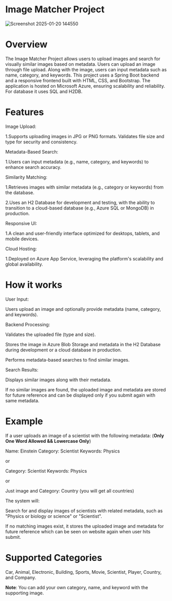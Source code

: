 # Image Matcher Project

![Screenshot 2025-01-20 144550](https://github.com/user-attachments/assets/09fa8d84-4f99-4305-8d90-e088197dee34)


# Overview

The Image Matcher Project allows users to upload images and search for visually similar images based on metadata. Users can upload an image through file upload. Along with the image, users can input metadata such as name, category, and keywords. This project uses a Spring Boot backend and a responsive frontend built with HTML, CSS, and Bootstrap. The application is hosted on Microsoft Azure, ensuring scalability and reliability. For database it uses SQL and H2DB.

# Features

Image Upload:

 1.Supports uploading images in JPG or PNG formats. 
Validates file size and type for security and consistency.

Metadata-Based Search:
 
1.Users can input metadata (e.g., name, category, and keywords) to enhance search accuracy.

Similarity Matching:

1.Retrieves images with similar metadata (e.g., category or keywords) from the database.

2.Uses an H2 Database for development and testing, with the ability to transition to a cloud-based database (e.g., Azure SQL or MongoDB) in production.

Responsive UI:

1.A clean and user-friendly interface optimized for desktops, tablets, and mobile devices.

Cloud Hosting:

1.Deployed on Azure App Service, leveraging the platform's scalability and global availability.

# How it works

User Input:

Users upload an image and optionally provide metadata (name, category, and keywords).

Backend Processing:

Validates the uploaded file (type and size).

Stores the image in Azure Blob Storage and metadata in the H2 Database during development or a cloud database in production.

Performs metadata-based searches to find similar images.

Search Results:

Displays similar images along with their metadata. 

If no similar images are found, the uploaded image and metadata are stored for future reference and can be displayed only if you submit again with same metadata.

# Example 

If a user uploads an image of a scientist with the following metadata:  (**Only One Word Allowed && Lowercase Only**)

Name: Einstein
Category: Scientist
Keywords: Physics

or 

Category: Scientist
Keywords: Physics

or

Just image and Category: Country (you will get all countries)

The system will:

Search for and display images of scientists with related metadata, such as "Physics or biology or science" or "Scientist".

If no matching images exist, it stores the uploaded image and metadata for future reference which can be seen on website again when user hits submit.

# Supported Categories

Car,
Animal,
Electronic,
Building,
Sports,
Movie,
Scientist,
Player, 
Country, and 
Company.

**Note**: You can add your own category, name, and keyword with the supporting image.

